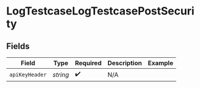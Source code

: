 # LogTestcaseLogTestcasePostSecurity


## Fields

| Field              | Type               | Required           | Description        | Example            |
| ------------------ | ------------------ | ------------------ | ------------------ | ------------------ |
| `apiKeyHeader`     | *string*           | :heavy_check_mark: | N/A                |                    |